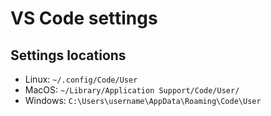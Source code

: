 # VS Code settings

## Settings locations

* Linux: `~/.config/Code/User`
* MacOS: `~/Library/Application Support/Code/User/`
* Windows: `C:\Users\username\AppData\Roaming\Code\User`
